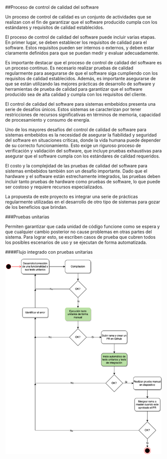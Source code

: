 ##Proceso de control de calidad del software

Un proceso de control de calidad es un conjunto de actividades que se realizan con el fin de garantizar que el software producido cumpla con los estándares y requisitos de calidad establecidos.

El proceso de control de calidad del software puede incluir varias etapas. En primer lugar, se deben establecer los requisitos de calidad para el software. Estos requisitos pueden ser internos o externos, y deben estar claramente definidos para que se puedan medir y evaluar adecuadamente.

Es importante destacar que el proceso de control de calidad del software es un proceso continuo. Es necesario realizar pruebas de calidad regularmente para asegurarse de que el software siga cumpliendo con los requisitos de calidad establecidos. Además, es importante asegurarse de que se están utilizando las mejores prácticas de desarrollo de software y herramientas de prueba de calidad para garantizar que el software producido sea de alta calidad y cumpla con los requisitos del cliente.

El control de calidad del software para sistemas embebidos presenta una serie de desafíos únicos. Estos sistemas se caracterizan por tener restricciones de recursos significativas en términos de memoria, capacidad de procesamiento y consumo de energía.

Uno de los mayores desafíos del control de calidad de software para sistemas embebidos es la necesidad de asegurar la fiabilidad y seguridad del software en situaciones críticas, donde la vida humana puede depender de su correcto funcionamiento. Esto exige un riguroso proceso de verificación y validación del software, que incluye pruebas exhaustivas para asegurar que el software cumpla con los estándares de calidad requeridos.

El costo y la complejidad de las pruebas de calidad del software para sistemas embebidos también son un desafío importante. Dado que el hardware y el software están estrechamente integrados, las pruebas deben incluir tanto pruebas de hardware como pruebas de software, lo que puede ser costoso y requiere recursos especializados.

La propuesta de este proyecto es integrar una serie de prácticas regularmente utilizadas en el desarrollo de otro tipo de sistemas para gozar de los beneficios que brindan.

###Pruebas unitarias

Permiten garantizar que cada unidad de código funcione como se espera y que cualquier cambio posterior no cause problemas en otras partes del sistema. Para lograr esto, se escriben casos de prueba que cubren todos los posibles escenarios de uso y se ejecutan de forma automatizada.

####Flujo integrado con pruebas unitarias

![tests-flow](images/development_flow.png)